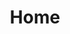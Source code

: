 ---
layout: home.njk
title: Home
callToAction:
    actionTitle: Quem Somos
    actionBody: Somos uma empresa concessionária de alimentos e bebidas atuando desde dezembro de 2003 no Clube Naval-Piraquê, na Lagoa Rodrigo de Freitas.
    action: Conheça-nos melhor
    actionLink: quem_somos.html
cardsAction:
    - card:
        title: Galeria
        link: galeria.html
        img: tumb1.jpg
    - card:
        title: "Cardápio"
        link: cardapio.html
    - card:
        title: Galeria
        link: galeria.html"
        img: tumb2.jpg
    - card:
        title: Quem Somos
        link: quem_somos.html
    - card:
        title: Galeria
        link: galeria.html
        img: tumb3.jpg
    - card:
        title: Contato
        link: contato.html
eleventyNavigation:
    key: Home
    order: 1
---